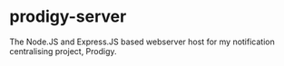 # prodigy-server
The Node.JS and Express.JS based webserver host for my notification centralising project, Prodigy.
